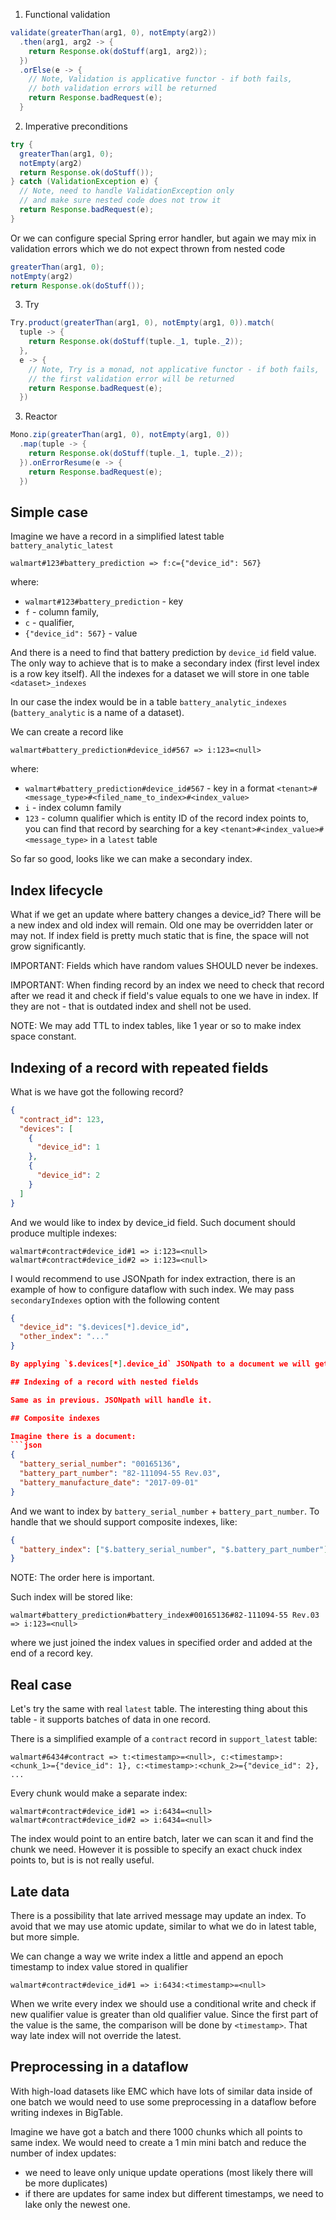 
1. Functional validation

```java
validate(greaterThan(arg1, 0), notEmpty(arg2))
  .then(arg1, arg2 -> {
    return Response.ok(doStuff(arg1, arg2));
  })
  .orElse(e -> {
    // Note, Validation is applicative functor - if both fails, 
    // both validation errors will be returned
    return Response.badRequest(e);
  }
```

2. Imperative preconditions

```java
try {
  greaterThan(arg1, 0);
  notEmpty(arg2)
  return Response.ok(doStuff());
} catch (ValidationException e) {
  // Note, need to handle ValidationException only 
  // and make sure nested code does not trow it
  return Response.badRequest(e);
}
```

Or we can configure special Spring error handler,
but again we may mix in validation errors which we do not expect thrown from nested code

```java
greaterThan(arg1, 0);
notEmpty(arg2)
return Response.ok(doStuff());
```

3. Try

```java
Try.product(greaterThan(arg1, 0), notEmpty(arg1, 0)).match(
  tuple -> {
    return Response.ok(doStuff(tuple._1, tuple._2));
  },
  e -> {
    // Note, Try is a monad, not applicative functor - if both fails, 
    // the first validation error will be returned
    return Response.badRequest(e);
  })
```

3. Reactor

```java
Mono.zip(greaterThan(arg1, 0), notEmpty(arg1, 0))
  .map(tuple -> {
    return Response.ok(doStuff(tuple._1, tuple._2));
  }).onErrorResume(e -> {
    return Response.badRequest(e);
  })
```

## Simple case

Imagine we have a record in a simplified latest table `battery_analytic_latest`

```
walmart#123#battery_prediction => f:c={"device_id": 567}
```
where: 
 - `walmart#123#battery_prediction` - key
 - `f` - column family, 
 - `c` - qualifier, 
 - `{"device_id": 567}` - value

And there is a need to find that battery prediction by `device_id` field value.
The only way to achieve that is to make a secondary index (first level index is a row key itself).
All the indexes for a dataset we will store in one table `<dataset>_indexes`

In our case the index would be in a table `battery_analytic_indexes` 
(`battery_analytic` is a name of a dataset).

We can create a record like
```
walmart#battery_prediction#device_id#567 => i:123=<null>
```
where:
 - `walmart#battery_prediction#device_id#567` - key in a format `<tenant>#<message_type>#<filed_name_to_index>#<index_value>`
 - `i` - index column family
 - `123` - column qualifier which is entity ID of the record index points to, you can find that record 
   by searching for a key `<tenant>#<index_value>#<message_type>` in a `latest` table

So far so good, looks like we can make a secondary index.

## Index lifecycle

What if we get an update where battery changes a device_id? 
There will be a new index and old index will remain. 
Old one may be overridden later or may not.
If index field is pretty much static that is fine, the space will not grow significantly. 

IMPORTANT: Fields which have random values SHOULD never be indexes.

IMPORTANT: When finding record by an index we need to check that record after 
we read it and check if field's value equals to one we have in index. 
If they are not - that is outdated index and shell not be used.

NOTE: We may add TTL to index tables, like 1 year or so to make index space constant.

## Indexing of a record with repeated fields

What is we have got the following record?
```json
{
  "contract_id": 123,
  "devices": [
    {
      "device_id": 1
    },
    {
      "device_id": 2
    }
  ]
}
```

And we would like to index by device_id field.
Such document should produce multiple indexes:
```
walmart#contract#device_id#1 => i:123=<null>
walmart#contract#device_id#2 => i:123=<null>
```

I would recommend to use JSONpath for index extraction, there is an example of how to
configure dataflow with such index. We may pass `secondaryIndexes` option with the following content
```json
{
  "device_id": "$.devices[*].device_id",
  "other_index": "..."
}

By applying `$.devices[*].device_id` JSONpath to a document we will get a list of indexes `[1, 2]`.

## Indexing of a record with nested fields

Same as in previous. JSONpath will handle it.

## Composite indexes

Imagine there is a document:
```json
{
  "battery_serial_number": "00165136",
  "battery_part_number": "82-111094-55 Rev.03",
  "battery_manufacture_date": "2017-09-01"
}
```

And we want to index by `battery_serial_number` + `battery_part_number`.
To handle that we should support composite indexes, like:
```json
{
  "battery_index": ["$.battery_serial_number", "$.battery_part_number"]
}
```

NOTE: The order here is important.

Such index will be stored like:
```
walmart#battery_prediction#battery_index#00165136#82-111094-55 Rev.03 => i:123=<null>
```
where we just joined the index values in specified order and added at the end of a record key.

## Real case

Let's try the same with real `latest` table.
The interesting thing about this table - it supports batches of data in one record.

There is a simplified example of a `contract` record in `support_latest` table:
```
walmart#6434#contract => t:<timestamp>=<null>, c:<timestamp>:<chunk_1>={"device_id": 1}, c:<timestamp>:<chunk_2>={"device_id": 2}, ...
```
Every chunk would make a separate index:
```
walmart#contract#device_id#1 => i:6434=<null>
walmart#contract#device_id#2 => i:6434=<null>
```
The index would point to an entire batch, later we can scan it and find the chunk we need.
However it is possible to specify an exact chuck index points to, but is is not really useful.

## Late data

There is a possibility that late arrived message may update an index.
To avoid that we may use atomic update, similar to what we do in latest table, but more simple.

We can change a way we write index a little and append an epoch timestamp to index value stored in qualifier

```
walmart#contract#device_id#1 => i:6434:<timestamp>=<null>
```

When we write every index we should use a conditional write and 
check if new qualifier value is greater than old qualifier value.
Since the first part of the value is the same, the comparison will be done by `<timestamp>`.
That way late index will not override the latest.

## Preprocessing in a dataflow

With high-load datasets like EMC which have lots of similar data inside of one batch we 
would need to use some preprocessing in a dataflow before writing indexes in BigTable.

Imagine we have got a batch and there 1000 chunks which all points to same index.
We would need to create a 1 min mini batch and reduce the number of index updates:
  - we need to leave only unique update operations (most likely there will be more duplicates)
  - if there are updates for same index but different timestamps, we need to lake only the newest one.





